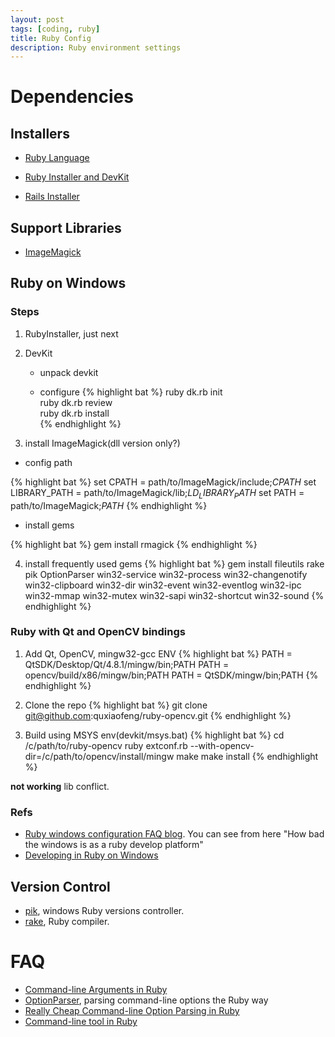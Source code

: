 ```yaml
---
layout: post
tags: [coding, ruby]
title: Ruby Config
description: Ruby environment settings
---
```


# Dependencies

## Installers

+ [Ruby Language](http://www.ruby-lang.org/en/downloads)

+ [Ruby Installer and DevKit](http://rubyinstaller.org/downloads)

+ [Rails Installer](http://railsinstall.org)

## Support Libraries

+ [ImageMagick](http://www.imagemagick.org/script/binary-release.php)

## Ruby on Windows

### Steps

1. RubyInstaller, just next

2. DevKit

   + unpack devkit

   + configure
{% highlight bat %}
      ruby dk.rb init    
      ruby dk.rb review    
      ruby dk.rb install    
{% endhighlight %}


3. install ImageMagick(dll version only?)

  + config path

{% highlight bat %}
      set CPATH =  path/to/ImageMagick/include;$CPATH$
      set LIBRARY_PATH = path/to/ImageMagick/lib;$LD_LIBRARY_PATH$
      set PATH = path/to/ImageMagick;$PATH$
{% endhighlight %}

  + install gems

{% highlight bat %}
      gem  install rmagick
{% endhighlight %}

4. install frequently used gems
{% highlight bat %}
      gem install fileutils rake pik OptionParser win32-service win32-process win32-changenotify win32-clipboard win32-dir win32-event win32-eventlog win32-ipc win32-mmap win32-mutex win32-sapi win32-shortcut win32-sound
{% endhighlight %}

### Ruby with Qt and OpenCV bindings

1. Add Qt, OpenCV, mingw32-gcc ENV
{% highlight bat %}
      PATH = QtSDK/Desktop/Qt/4.8.1/mingw/bin;PATH
      PATH = opencv/build/x86/mingw/bin;PATH
      PATH = QtSDK/mingw/bin;PATH
{% endhighlight %}

2. Clone the repo
{% highlight bat %}
      git clone git@github.com:quxiaofeng/ruby-opencv.git
{% endhighlight %}


3. Build using MSYS env(devkit/msys.bat)
{% highlight bat %}
      cd /c/path/to/ruby-opencv
      ruby extconf.rb --with-opencv-dir=/c/path/to/opencv/install/mingw
      make
      make install
{% endhighlight %}

**not working** lib conflict.

### Refs

+ [Ruby windows configuration FAQ blog](http://rubyonwindows.blogspot.hk/). You can see from here "How bad the windows is as a ruby develop platform"
+ [Developing in Ruby on Windows](http://stackoverflow.com/questions/1013270/developing-in-ruby-on-windows)

## Version Control

+ [pik](https://github.com/vertiginous/pik), windows Ruby versions controller.
+ [rake](https://github.com/luislavena/rake-compiler/), Ruby compiler.

# FAQ

+ [Command-line Arguments in Ruby](http://ruby.about.com/od/rubyfeatures/a/argv.htm)
+ [OptionParser](http://ruby.about.com/od/advancedruby/a/optionparser.htm), parsing command-line options the Ruby way
+ [Really Cheap Command-line Option Parsing in Ruby](http://stackoverflow.com/questions/897630/really-cheap-command-line-option-parsing-in-ruby)
+ [Command-line tool in Ruby](http://rubylearning.com/blog/2011/01/03/how-do-i-make-a-command-line-tool-in-ruby/)


